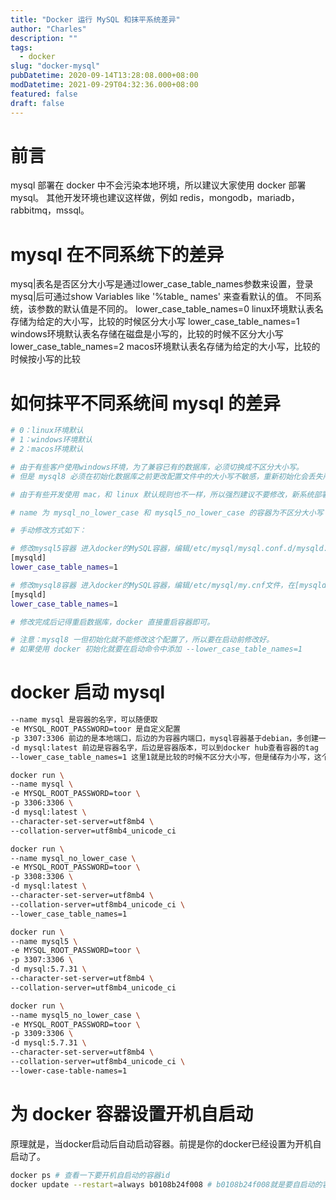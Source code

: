 ```yaml
---
title: "Docker 运行 MySQL 和抹平系统差异"
author: "Charles"
description: ""
tags:
  - docker
slug: "docker-mysql"
pubDatetime: 2020-09-14T13:28:08.000+08:00
modDatetime: 2021-09-29T04:32:36.000+08:00
featured: false
draft: false
---
```


# 前言

mysql 部署在 docker 中不会污染本地环境，所以建议大家使用 docker 部署 mysql。
其他开发环境也建议这样做，例如 redis，mongodb，mariadb，rabbitmq，mssql。

# mysql 在不同系统下的差异

mysq|表名是否区分大小写是通过lower_case_table_names参数来设置，登录mysq|后可通过show Variables like
'%table\_ names' 来查看默认的值。
不同系统，该参数的默认值是不同的。
lower_case_table_names=0 linux环境默认表名存储为给定的大小写，比较的时候区分大小写
lower_case_table_names=1 windows环境默认表名存储在磁盘是小写的，比较的时候不区分大小写
lower_case_table_names=2 macos环境默认表名存储为给定的大小写，比较的时候按小写的比较

# 如何抹平不同系统间 mysql 的差异

```bash
# 0：linux环境默认
# 1：windows环境默认
# 2：macos环境默认

# 由于有些客户使用windows环境，为了兼容已有的数据库，必须切换成不区分大小写。
# 但是 mysql8 必须在初始化数据库之前更改配置文件中的大小写不敏感，重新初始化会丢失所有数据。

# 由于有些开发使用 mac，和 linux 默认规则也不一样，所以强烈建议不要修改，新系统部署一律使用 linux 风格

# name 为 mysql_no_lower_case 和 mysql5_no_lower_case 的容器为不区分大小写

# 手动修改方式如下：

# 修改mysql5容器 进入docker的MySQL容器，编辑/etc/mysql/mysql.conf.d/mysqld.cnf文件，在[mysqld]下添加如下：
[mysqld]
lower_case_table_names=1

# 修改mysql8容器 进入docker的MySQL容器，编辑/etc/mysql/my.cnf文件，在[mysqld]下添加如下：
[mysqld]
lower_case_table_names=1

# 修改完成后记得重启数据库，docker 直接重启容器即可。

# 注意：mysql8 一但初始化就不能修改这个配置了，所以要在启动前修改好。
# 如果使用 docker 初始化就要在启动命令中添加 --lower_case_table_names=1
```

# docker 启动 mysql

```bash
--name mysql 是容器的名字，可以随便取
-e MYSQL_ROOT_PASSWORD=toor 是自定义配置
-p 3307:3306 前边的是本地端口，后边的为容器内端口，mysql容器基于debian，多创建一份，用来修改成windows的大小写不敏感
-d mysql:latest 前边是容器名字，后边是容器版本，可以到docker hub查看容器的tag
--lower_case_table_names=1 这里1就是比较的时候不区分大小写，但是储存为小写，这个可以适配绝大多数windows转到其他系统报错的问题。

docker run \
--name mysql \
-e MYSQL_ROOT_PASSWORD=toor \
-p 3306:3306 \
-d mysql:latest \
--character-set-server=utf8mb4 \
--collation-server=utf8mb4_unicode_ci

docker run \
--name mysql_no_lower_case \
-e MYSQL_ROOT_PASSWORD=toor \
-p 3308:3306 \
-d mysql:latest \
--character-set-server=utf8mb4 \
--collation-server=utf8mb4_unicode_ci \
--lower_case_table_names=1

docker run \
--name mysql5 \
-e MYSQL_ROOT_PASSWORD=toor \
-p 3307:3306 \
-d mysql:5.7.31 \
--character-set-server=utf8mb4 \
--collation-server=utf8mb4_unicode_ci

docker run \
--name mysql5_no_lower_case \
-e MYSQL_ROOT_PASSWORD=toor \
-p 3309:3306 \
-d mysql:5.7.31 \
--character-set-server=utf8mb4 \
--collation-server=utf8mb4_unicode_ci \
--lower-case-table-names=1
```

# 为 docker 容器设置开机自启动

原理就是，当docker启动后自动启动容器。前提是你的docker已经设置为开机自启动了。

```bash
docker ps # 查看一下要开机自启动的容器id
docker update --restart=always b0108b24f008 # b0108b24f008就是要自启动的容器id
```
